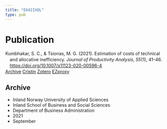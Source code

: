 ```yaml
---
title: "E642IXQL"
type: pub
---
```

<h1>Publication</h1>
<article id="csl-bib-container-E642IXQL" class="csl-bib-container">
  <div class="csl-bib-body" style="line-height: 1.35; padding-left: 1em; text-indent:-1em;">
  <div class="csl-entry">Kumbhakar, S. C., &amp; Tsionas, M. G. (2021). Estimation of costs of technical and allocative inefficiency. <i>Journal of Productivity Analysis</i>, <i>55</i>(1), 41&#x2013;46. <a href="https://doi.org/10.1007/s11123-020-00596-4">https://doi.org/10.1007/s11123-020-00596-4</a></div>
</div>
  <div class="csl-bib-buttons">
    <a href="#taxonomy-article-E642IXQL" class="csl-bib-button">Archive</a>
    <a href alt="Cristin URL" class="csl-bib-button">Cristin</a>
    <a href alt="Zotero URL" class="csl-bib-button">Zotero</a>
    <a href="http://ezproxy.inn.no/login?url=https://doi.org/10.1007/s11123-020-00596-4" class="csl-bib-button">EZproxy</a>
  </div>
  <div id="csl-bib-meta-container-E642IXQL"></div>
</article>
<div id="csl-bib-meta-E642IXQL" class="csl-bib-meta">
  <article id="taxonomy-article-E642IXQL" class="taxonomy-article">
    <h1>Archive</h1>
    <ul>
      <li>Inland Norway University of Applied Sciences</li>
      <li>Inland School of Business and Social Sciences</li>
      <li>Department of Business Administration</li>
      <li>2021</li>
      <li>September</li>
    </ul>
  </article>
</div>
